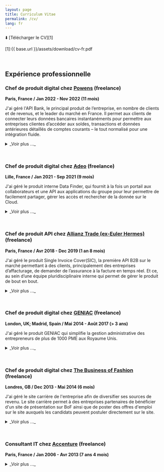 ```yaml
---
layout: page
title: Curriculum Vitae
permalink: /cv/
lang: fr
---
```


⬇️ [Télécharger le CV][1]

[1]:{{ base.url }}/assets/download/cv-fr.pdf

<p>&nbsp;</p>

## Expérience professionnelle

### Chef de produit digital chez [Powens](https://www.powens.com/) (freelance)
**Paris, France / Jan 2022 - Nov 2022 (11 mois)**

J'ai géré l'API Bank, le principal produit de l’entreprise, en nombre de clients et de revenus, et le leader du marché en France. Il permet aux clients de connecter leurs données bancaires instantanéments pour permettre aux entreprises clientes d’accéder aux soldes, transactions et données antérieures détaillés de comptes courants – le tout normalisé pour une intégration fluide.

<details markdown=block>
<summary markdown=span>_Voir plus ..._  
</summary>
&nbsp;  
Mes principaux objectifs et réalisations:

- Mise en place de rituels agiles au sein d’une équipe de 5 à 10 développeurs
- Mise en place d’outils d’analyse de donnée afin de pouvoir prendre des décisions objectives
- Migration des connecteurs bancaires français de Powens pour utiliser les API DSP2 des banques plutôt que le scraping afin de couvrir 95% du marché
- Mise en place de l’authentification app to app sur connecteurs bancaires DSP2 afin d’améliorer les taux de conversion sur mobile (60% des utilisateurs) puis définition et exécution d’un plan de migration progressif des principaux clients
- Développement de nouveaux connecteurs bancaires pour consolider la position de leader français de l’open banking auprès les clients du segment des services aux entreprises (compta, ERP, salaires)

Powens fournit une API Open Finance qui permet aux entreprises de créer des expériences d'embedded finance et de paiement uniques.

**Tags**  
`Lean startup` `Design thinking` `Agile development` `Scrum / Kanban` `Continuous integration` `Figma` `Postman` `Github` `Google office applications` `Asana` `Notion.so` `Element / Slack` `Linux` `Python` `REST API`

</details>
<p>&nbsp;</p>  

### Chef de produit digital chez [Adeo](https://www.adeo.com/) (freelance)
**Lille, France / Jan 2021 - Sep 2021 (9 mois)**

J'ai géré le produit interne Data Finder, qui fournit à la fois un portail aux collaborateurs et une API aux applications du groupe pour leur permettre de facilement partager, gérer les accès et rechercher de la donnée sur le Cloud.

<details markdown=block>
<summary markdown=span>_Voir plus ..._  
</summary>
&nbsp; 
Mes principaux objectifs et réalisations:

- Refonte de la gestion des accès aux données sur le portail pour permettre à une équipe produit de gérer plusieurs projets GCP
- Création d'un orchestrateur pour automatiser la souscription aux services du Data Finder pour améliorer l'expérience utilisateur et décharger l'équipe support
- Création d'un parcourt au sein du portail pour permettre aux utilisateurs de facilement partager leur donnée via une interface plutôt que via l'API
- Amélioration de l'expérience utilisateur autour de la gestion des demandes d'accès aux donnée
- Écriture des spécifications, gestion du backlog et de la roadmap avec une équipe de 5 développeurs (2 front-ends, 2 back-ends et  1 devops), 2 technical account managers et 1 UX

Adeo est un des leaders mondiaux de l'amélioration de l'habitat, du cadre de vie, de l'outillage et du bricolage pour les particuliers et les professionnels. Le groupe exploite 32 enseignes (dont Leroy Merlin, Weldom, Bricocenter, Zodio…), opère dans 15 pays et compte 114.000 collaborateurs.

**Tags**  
`Lean startup` `Design thinking` `Agile development` `Scrum` `Kanban` `Continuous integration` `Google Cloud Platform` `Figma` `Miro` `Postman` `Github` `go.hugo.io` `Google office applications` `Slack` `Vue.js` `Node.js` `REST API`

</details>
<p>&nbsp;</p>  

### Chef de produit API chez [Allianz Trade (ex-Euler Hermes)](https://www.allianz-trade.fr/) (freelance)
**Paris, France / Avr 2018 - Dec 2019 (1 an 8 mois)**

J'ai géré le produit Single Invoice Cover(SIC), la première API B2B sur le marché permettant à des clients, principalement des entreprises d’affacturage, de demander de l’assurance à la facture en temps réel. Et ce, au sein d’une équipe pluridisciplinaire interne qui permet de gérer le produit de bout en bout.

<details markdown=block>
<summary markdown=span>_Voir plus ..._  
</summary>
&nbsp; 
Mes principaux objectifs et réalisations:

- Gestion du produit au sein d’une équipe pluridisciplinaire interne qui permettait de gérer le produit de bout en bout
- Augmenter les revenus du produit en augmentant le volume de factures assurées tout en contenant la sinistralité
- Consolider la relation avec le principal client de l’API, Cash in Time, un produit développé par le Crédit Agricole
- Faire évoluer le produit pour l’ouvrir à de nouveaux marchés prometteurs (Allemagne, Belgique, US, Asie)
- Etre en premier support des clients pour les aider à intégrer les services de l’API au mieux selon leurs besoins
- Améliorer et industrialiser le produit grâce notamment à l’automatisation de nombreux processus et la mise à disposition d’un portail client pour le suivi de l’activité et la déclaration des contentieux

L’agence digitale d’Euler Hermes (EHDA) est un service d’Euler Hermes, le N°1 de l’assurance crédit en France, qui a été créé dans le but d'inventer et tester de nouveaux produits en lien avec l’assurance crédit, le coeur de métier d’Euler Hermes . Elle est par conséquent organisée de manière à donner beaucoup d’autonomie aux chefs de produits pour qu’ils puissent itérer rapidement sur leurs produits grâce à un management maigre.

**Tags**  
`Lean startup` `Design thinking` `Agile development` `Scrum` `Continuous integration` `Axure (prototyping)` `Postman` `Readme` `Microsoft Visual Studio Team Services` `Microsoft Dev Ops` `SQL Operations Studio` `Jupyter` `Google office tools` `Slack` `Microsoft Azure` `C#` `PHP` `Python` `REST API`

</details>
<p>&nbsp;</p>  

### Chef de produit digital chez [GENIAC](https://www.crunchbase.com/organization/geniac#section-overview) (freelance)
**London, UK; Madrid, Spain / Mai 2014 - Août 2017 (> 3 ans)**

J'ai géré le produit GENIAC qui simplifie la gestion administrative des entrepreneurs de plus de 1000 PME aux Royaume Unis.

<details markdown=block>
<summary markdown=span>_Voir plus ..._  
</summary>
&nbsp; 
Mes principaux objectifs et réalisations:

**Août 2016 - Juillet 2017 (Madrid)**

- Développement et lancements de nouveaux services de gestion de la facturation et de la paie sur mobile.
- Amélioration de l'expérience utilisateur lors de leur souscription au service en augmentant l'efficacité de l'équipe service, la présentation du site Internet client.
- Amélioration continue de la plateforme pour pouvoir supporter les activités de 1000 entreprises clientes et les équipes opérationnelles réparties entre Londres, Glasgow et Madrid.

**Juillet 2015 - Août 2016 (Londres)**

- Ouverture de la plateforme à un nouveau type d'utilisateur qui sont les employés de nos entrepreneurs.
- Passage d'une application de bureau à une application mobile.
- Refonte technique de la plateforme d'une plateforme mono-lytique Symfony à une architecture basée sur les mico-services afin de l'adapter à l'augmentation du nombre d'utilisateurs et d'industrialiser la gestion des services rendus.
- Agrandissement de l'équipe produit et technique.

**Mai 2014 - Juillet 2015 (Londres)**

- Conception, réalisation et lancement du produit minimum viable de la plateforme GENIAC afin de valider la pertinence du produit auprès de clients pionniers.
- Sécuriser la levée de fonds série A.

**Tags** 
`Lean startup` `Design thinking` `Agile development` `Scrum` `Continuous integration` `Test Driven Development` `Axure` `Jira` `Confluence` `Selenium` `Jenkins` `Testlodge` `Google Analytics` `Google office tools` `Slack` `AngularJS` `PHP` `Java` `Symfony` `Salesforce` `Twinfield` `Hotdocs` `Duedil` `MongoDB` `MySQL` `NodeJS` `Docker` `AmazonWS` `Segment`

</details>
<p>&nbsp;</p>  

### Chef de produit digital chez [The Business of Fashion](https://www.businessoffashion.com/) (freelance)
**Londres, GB / Dec 2013 - Mai 2014 (6 mois)**

J'ai géré le site carrière de l'entreprise afin de diversifier ses sources de revenu. Le site carrière permet à des entreprises partenaires de bénéficier d'un site de présentation sur BoF ainsi que de poster des offres d'emploi sur le site auxquels les candidats peuvent postuler directement sur le site.

<details markdown=block>
<summary markdown=span>_Voir plus ..._  
</summary>
&nbsp; 
Mes principaux objectifs et réalisations:

- Définition et validation du prototype en travaillant conjointement avec le fondateur ainsi que les équipes de vente et techniques.
- Réalisation du produit minimum viable en suivant la méthodologie Agile avec l'équipe de développement basée en Slovaquie (rédaction des histoires utilisateurs incluant maquettes écrans, diagrammes UML, règles de gestion, tests).
- Définition de la stratégie de lancement du produit ainsi que son suivi (Google Analytics, requêtes BDD).

Business of Fashion (BoF), est un site Internet d'information sur l'industrie du mode et du luxe destiné aux professionnels du secteur.

**Tags**  
`Lean startup` `Agile development` `Scrum` `Continuous integration` `Behavior Driven Development` `Jira` `Google Analytics` `Google office tools` `PHP` `WordPress` `MySQL` `AmazonWS`

</details>
<p>&nbsp;</p>  

### Consultant IT chez [Accenture](https://www.accenture.com/) (freelance)
**Paris, France / Jan 2006 - Avr 2013 (7 ans 4 mois)**

<details markdown=block>
<summary markdown=span>_Voir plus ..._  
</summary>
&nbsp; 

**Manageur de projet informatique pour la Société Générale (2 ans)**

Au sein du programme de convergence des systèmes d'information des banques Société Générale, Crédit du Nord et Boursorama, j'ai managé la fusion de la partie frontal de l'application de crédits aux personnes morales du poste de travail conseillers avec 2 équipes de 5 développeurs chacune et un budget de plusieurs millions d'euros.

Mes principaux objectifs et réalisations:

- Gestion du planning et des équipes depuis la phase de design à celle des tests d'homologation
- Conduite d'ateliers avec les équipes produits afin de finaliser, valider et chiffrer les spécifications
- Communication sur l'avancement du projet aux équipes dirigeantes du programme
- Gestion des dépendances et de la communication avec les nombreuses équipes du programme, aussi bien techniques que fonctionnelles
- Gestion du changement et formation sur les nouveaux outils mis en place


**Chef de produit digital pour le Crédit du Nord (10 mois)**

Création, réalisation et lancement de l'application de virement SEPA du site Internet client du Crédit du Nord.

Mes principaux objectifs et réalisations:

- Analyse des besoins en réalisant une étude de marché, les données utilisateurs existantes et en organisant des ateliers avec les équipes fonctionnelles et stratégiques
- Définition de la feuille de route du produit et rédaction des spécifications et de la stratégie de test (diagrammes UML, maquettes d'écran, règles de gestion)
- Gestion de la campagne de test du produit et management d'une équipe de 3 testeurs
- Organisation de la stratégie de lancement du produit, du support et de la communication aux utilisateurs
- Gestion des retour d'information pour effectuer les premières itérations d'amélioration de l'application

**Chef de projet informatique pour le Crédit du Nord (2 ans)**

Développement d'une nouvelle application de gestion des contrats d'assurance vie sur le portail Internet client du Crédit du Nord.

Mes principaux objectifs et réalisations:

- En charge d'une équipe de 4 développeurs Java sur la partie frontale de l'application
- Livraison de l'application de bout en bout en respectant le planning et le budget prévus
- Unique point de contact technique des équipes produit chapeautant les dépendances de toutes les autres équipes techniques impliquées dans le projet
- Réalisation d'ateliers de conduite du changement sur les nouveaux outils avec les utilisateurs

**Développeur Java et Intégrateur pour le Crédit du Nord (1 an 4 mois)**

Développeur Java et intégrateur sur la partie frontale de la nouvelle application d’octroi de crédit aux entreprises intégrée au poste de travail des conseillers Crédit du Nord. Entant qu'intégrateur final j'étais responsable de la bonne intégration de toutes les briques techniques de l'application pour laquelle 15 développeurs contribuaient.

**Développeur Java pour la Banque Populaire (9 mois)**

Développeur Java sur le partie frontale de la nouvelle application Internet client de la Banque Populaire. L'originalité de ce projet est qu'il suivait la méthodologie de programmation pilotée par modèle UML (Model Driven Development).

**Tags** 
`Waterfall project delivery` `Continuous integration` `Model Driven Development``MSProject` `MSOffice` `QualityCenter` `Eclipse` `Selenium` `UML` `Design Patterns` `J2EE` `Spring Web Flow` `Oracle Weblogic Portal/Server` `Jenkins` `CSS` `Javascript` `JQuery` `HTML` `XML` `JSP` `Perl`

</details>
<p>&nbsp;</p>  
